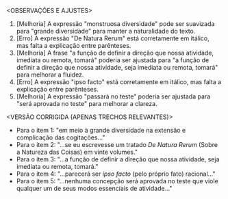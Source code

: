 <OBSERVAÇÕES E AJUSTES>
1. [Melhoria] A expressão "monstruosa diversidade" pode ser suavizada para "grande diversidade" para manter a naturalidade do texto.
2. [Erro] A expressão "De Natura Rerum" está corretamente em itálico, mas falta a explicação entre parênteses.
3. [Melhoria] A frase "a função de definir a direção que nossa atividade, imediata ou remota, tomará" poderia ser ajustada para "a função de definir a direção que nossa atividade, seja imediata ou remota, tomará" para melhorar a fluidez.
4. [Erro] A expressão "ipso facto" está corretamente em itálico, mas falta a explicação entre parênteses.
5. [Melhoria] A expressão "passará no teste" poderia ser ajustada para "será aprovada no teste" para melhorar a clareza.

<VERSÃO CORRIGIDA (APENAS TRECHOS RELEVANTES)>
- Para o item 1: "em meio à grande diversidade na extensão e complicação das cogitações..."
- Para o item 2: "...se eu escrevesse um tratado _De Natura Rerum_ (Sobre a Natureza das Coisas) em vinte volumes."
- Para o item 3: "...a função de definir a direção que nossa atividade, seja imediata ou remota, tomará."
- Para o item 4: "...parecerá ser _ipso facto_ (pelo próprio fato) racional..."
- Para o item 5: "...nenhuma concepção será aprovada no teste que viole qualquer um de seus modos essenciais de atividade..."
